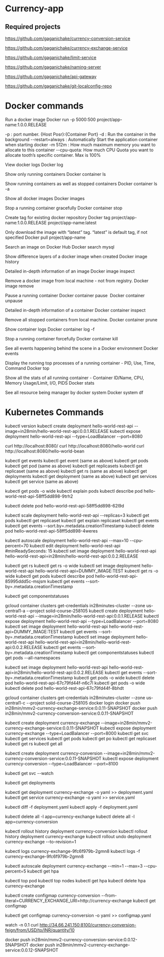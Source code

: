 # Currency-app

## Required projects
https://github.com/gaganichake/currency-conversion-service

https://github.com/gaganichake/currency-exchange-service

https://github.com/gaganichake/limit-service

https://github.com/gaganichake/naming-server

https://github.com/gaganichake/api-gateway

https://github.com/gaganichake/git-localconfig-repo

# Docker commands

Run a docker image
Docker run -p 5000:500 project/app-name:1.0.0.RELEASE

-p : port number. {Host Posr}:{Container Port}
-d : Run the container in the background
--restart=always : Automatically Start the application container when starting docker
-m 512m : How much maximum memory you want to allocate to this container
--cpu-quota: How much CPU Quota you want to allocate tooth’s specific container. Max is 100%

View docker logs
Docker log

Show only running containers
Docker container ls

Show running containers as well as stopped containers
Docker container ls -a

Show all docker images
Docker images

Stop a running container gracefully
Docker container stop

Create tag for existing docker repository
Docker tag project/app-name:1.0.0.RELEASE project/app-name:latest

Only download the image with “latest” tag. “latest” is default tag, if not specified
Docker pull project/app-name

Search an image on Docker Hub
Docker search mysql

Show difference layers of a docker image when created
Docker image history <image ID or repository name>

Detailed in-depth information of an image
Docker image inspect <image ID or repository name>

Remove a docker image from local machine - not from registry.
Docker image remove <image ID or repository name>

Pause a running container
Docker container pause <image ID or repository name>
Docker container unpause <image ID or repository name>

Detailed in-depth information of a container
Docker container inspect <image ID or repository name>

Remove all stopped containers from local machine.
Docker container prune

Show container logs
Docker container log -f <image ID or repository name>

Stop a running container forcefully
Docker container kill <image ID or repository name>

See all events happening behind the scene in a Docker environment
Docker events

Display the running top processes of a running container - PID, Use, Time, Command
Docker top <image ID or repository name>

Show all the stats of all running container - Container ID/Name, CPU, Memory Usage/Limit, I/O, PIDS
Docker stats

See all resource being manager by docker system
Docker system df

# Kubernetes Commands

kubectl version
kubectl create deployment hello-world-rest-api --image=in28min/hello-world-rest-api:0.0.1.RELEASE
kubectl expose deployment hello-world-rest-api --type=LoadBalancer --port=8080

curl http://localhost:8080/
curl http://localhost:8080/hello-world
curl http://localhost:8080/hello-world-bean

kubectl get events
kubectl get event (same as above)
kubectl get pods
kubectl get pod (same as above)
kubectl get replicasets
kubectl get replicaset (same as above)
kubectl get rs (same as above)
kubectl get deployments
kubectl get deployment (same as above)
kubectl get services
kubectl get service (same as above)

kubectl get pods -o wide
kubectl explain pods
kubectl describe pod hello-world-rest-api-58ff5dd898-9trh2

kubectl delete pod hello-world-rest-api-58ff5dd898-62l9d

kubectl scale deployment hello-world-rest-api --replicas=3
kubectl get pods
kubectl get replicaset
kubectl get explain replicaset
kubectl get events
kubectl get events --sort.by=.metadata.creationTimestamp
kubectl delete pod hello-world-rest-api-58ff5dd898-4weres

kubectl autoscale deployment hello-world-rest-api --max=10 --cpu-percent=70
kubectl edit deployment hello-world-rest-api #minReadySeconds: 15
kubectl set image deployment hello-world-rest-api hello-world-rest-api=in28min/hello-world-rest-api:0.0.2.RELEASE

kubectl get rs
kubectl get rs -o wide
kubectl set image deployment hello-world-rest-api hello-world-rest-api=DUMMY_IMAGE:TEST
kubectl get rs -o wide
kubectl get pods
kubectl describe pod hello-world-rest-api-85995ddd5c-msjsm
kubectl get events --sort-by=.metadata.creationTimestamp

kubectl get componentstatuses

gcloud container clusters get-credentials in28minutes-cluster --zone us-central1-a --project solid-course-258105
kubectl create deployment hello-world-rest-api --image=in28min/hello-world-rest-api:0.0.1.RELEASE
kubectl expose deployment hello-world-rest-api --type=LoadBalancer --port=8080
kubectl set image deployment hello-world-rest-api hello-world-rest-api=DUMMY_IMAGE:TEST
kubectl get events --sort-by=.metadata.creationTimestamp
kubectl set image deployment hello-world-rest-api hello-world-rest-api=in28min/hello-world-rest-api:0.0.2.RELEASE
kubectl get events --sort-by=.metadata.creationTimestamp
kubectl get componentstatuses
kubectl get pods --all-namespaces

kubectl set image deployment hello-world-rest-api hello-world-rest-api=in28min/hello-world-rest-api:0.0.2.RELEASE
kubectl get events --sort-by=.metadata.creationTimestamp
kubectl get pods -o wide
kubectl delete pod hello-world-rest-api-67c79fd44f-n6c7l
kubectl get pods -o wide
kubectl delete pod hello-world-rest-api-67c79fd44f-8bhdt

gcloud container clusters get-credentials in28minutes-cluster --zone us-central1-c --project solid-course-258105
docker login
docker push in28min/mmv2-currency-exchange-service:0.0.11-SNAPSHOT
docker push in28min/mmv2-currency-conversion-service:0.0.11-SNAPSHOT

kubectl create deployment currency-exchange --image=in28min/mmv2-currency-exchange-service:0.0.11-SNAPSHOT
kubectl expose deployment currency-exchange --type=LoadBalancer --port=8000
kubectl get svc
kubectl get services
kubectl get pods
kubectl get po
kubectl get replicaset
kubectl get rs
kubectl get all

kubectl create deployment currency-conversion --image=in28min/mmv2-currency-conversion-service:0.0.11-SNAPSHOT
kubectl expose deployment currency-conversion --type=LoadBalancer --port=8100

kubectl get svc --watch

kubectl get deployments

kubectl get deployment currency-exchange -o yaml >> deployment.yaml 
kubectl get service currency-exchange -o yaml >> service.yaml 

kubectl diff -f deployment.yaml
kubectl apply -f deployment.yaml

kubectl delete all -l app=currency-exchange
kubectl delete all -l app=currency-conversion

kubectl rollout history deployment currency-conversion
kubectl rollout history deployment currency-exchange
kubectl rollout undo deployment currency-exchange --to-revision=1

kubectl logs currency-exchange-9fc6f979b-2gmn8
kubectl logs -f currency-exchange-9fc6f979b-2gmn8 

kubectl autoscale deployment currency-exchange --min=1 --max=3 --cpu-percent=5 
kubectl get hpa

kubectl top pod
kubectl top nodes
kubectl get hpa
kubectl delete hpa currency-exchange

kubectl create configmap currency-conversion --from-literal=CURRENCY_EXCHANGE_URI=http://currency-exchange
kubectl get configmap

kubectl get configmap currency-conversion -o yaml >> configmap.yaml

watch -n 0.1 curl http://34.66.241.150:8100/currency-conversion-feign/from/USD/to/INR/quantity/10

docker push in28min/mmv2-currency-conversion-service:0.0.12-SNAPSHOT
docker push in28min/mmv2-currency-exchange-service:0.0.12-SNAPSHOT
